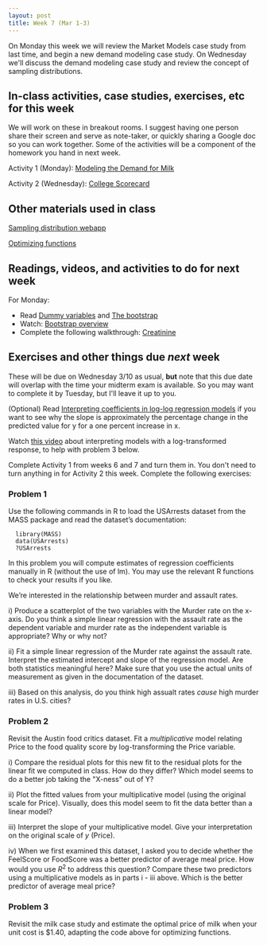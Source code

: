 ```yaml
---
layout: post
title: Week 7 (Mar 1-3)
---
```


On Monday this week we will review the Market Models case study from last time, and begin a new demand modeling case study.
On Wednesday we'll discuss the demand modeling case study and review the concept of sampling distributions.

##  In-class activities, case studies, exercises, etc for this week

We will work on these in breakout rooms. I suggest having one person share their screen and serve as note-taker, 
or quickly sharing a Google doc so you can work together. Some of the activities will be a component of the homework you hand in next week.

Activity 1 (Monday): [Modeling the Demand for Milk](../files/milk)

Activity 2 (Wednesday): [College Scorecard](../files/scorecard)

## Other materials used in class

[Sampling distribution webapp](https://istats.shinyapps.io/sampdist_cont/)

[Optimizing functions](../files/optim.R)

## Readings, videos, and activities to do for next week

For Monday: 

  - Read [Dummy variables](../files/09_dummy_variables.pdf) and [The bootstrap](../files/10_bootstrap.pdf)
  - Watch: [Bootstrap overview](https://youtu.be/6bifECSilTE)
  - Complete the following walkthrough: [Creatinine](https://github.com/jaredsmurray/learnR/blob/master/creatinine/creatinine_bootstrap.md)

## Exercises and other things due *next* week

These will be due on Wednesday 3/10 as usual, **but** note that this due date will overlap with the time your midterm exam is available. So you may want to complete it by Tuesday, but I'll leave it up to you.

(Optional) Read [Interpreting coefficients in log-log regression models](../files/loglog.html) if you want to see why the slope is approximately the percentage change in the predicted value for y for a one percent increase in x.

Watch [this video](https://utexas.zoom.us/rec/share/tSZKQazfCMKXXOxT6YHSznc5yCLfK65WJLSZpwQ65iBZCbVspqiKB5GqS43Q8acp.eL4jtNbmE28yNe2r?startTime=1614894478000) about interpreting models with a log-transformed response, to help with problem 3 below.

Complete Activity 1 from weeks 6 and 7 and turn them in. You don't need to turn anything in for Activity 2 this week. Complete the following exercises:

### Problem 1 
Use the following commands in R to load the USArrests dataset from the MASS package and read the dataset’s documentation:

```
  library(MASS)
  data(USArrests)
  ?USArrests
```

In this problem you will compute estimates of regression coefficients manually in R (without the use of lm). You may use the relevant R functions to check your results if you like.

We’re interested in the relationship between murder and assault rates.

i) Produce a scatterplot of the two variables with the Murder rate on the x-axis. Do you think a simple linear regression with the assault rate as the dependent variable and murder rate as the independent variable is appropriate? Why or why not?

ii) Fit a simple linear regression of the Murder rate against the assault rate. Interpret the estimated intercept and slope of the regression model. Are both statistics meaningful here? Make sure that you use the actual units of measurement as given in the documentation of the dataset.

iii) Based on this analysis, do you think high assualt rates *cause* high murder rates in U.S. cities?

### Problem 2

Revisit the Austin food critics dataset. Fit a *multiplicative* model relating Price to the food quality score by log-transforming the Price variable.

i) Compare the residual plots for this new fit to the residual plots for the linear fit we computed in class. How do they differ? Which model seems to do a better job taking the "X-ness" out of Y?

ii) Plot the fitted values from your multiplicative model (using the original scale for Price). Visually, does this model seem to fit the data better than a linear model?

iii) Interpret the slope of your multiplicative model. Give your interpretation on the original scale of $y$ (Price).

iv) When we first examined this dataset, I asked you to decide whether the FeelScore or FoodScore was a better predictor of average meal price. How would you use $R^2$ to address this question? Compare these two predictors using a multiplicative models as in parts i - iii above. Which is the better predictor of average meal price?

### Problem 3

Revisit the milk case study and estimate the optimal price of milk when your unit cost is $1.40, adapting the code above for optimizing functions.



